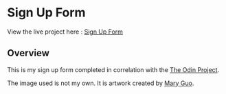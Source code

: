 # Sign Up Form

View the live project here : [Sign Up Form](https://laidev.github.io/SignUpForm/)

## Overview

This is my sign up form completed in correlation with the [The Odin Project](https://www.theodinproject.com/lessons/node-path-intermediate-html-and-css-sign-up-form).

The image used is not my own. It is artwork created by [Mary Guo](https://www.maryguo.com/fanart).